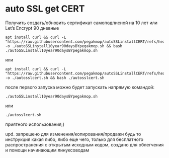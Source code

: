 # auto SSL get CERT
Получить создать/обновить сертификат самоподписной на 10 лет или Let’s Encrypt 90 дневные 
```
apt install curl && curl -L "https://raw.githubusercontent.com/pegakmop/autoSSLinstallCERT/refs/heads/main/autoSSLinstall10year90daysBYpegakmop.sh" -o ./autoSSLinstall10year90daysBYpegakmop.sh && bash ./autoSSLinstall10year90daysBYpegakmop.sh
```
или
```
apt install curl && curl -L "https://raw.githubusercontent.com/pegakmop/autoSSLinstallCERT/refs/heads/main/autosslcert.sh" -o ./autosslcert.sh && bash ./autosslcert.sh
```
после первого запуска можно будет запускать напрямую командой: 
```
./autoSSLinstall10year90daysBYpegakmop.sh
```
или
```
./autosslcert.sh
```
приятного использования;)

upd. запрешено для изменения/копирования/продажи будь то инструкция какая либо, либо еще чего, только для бесплатного распространения с открытым исходным кодом, создано для облегчения и помощи начинающим линуксоводам
